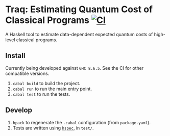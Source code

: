 Traq: Estimating Quantum Cost of Classical Programs [![CI](https://github.com/qi-rub/hs-traq/actions/workflows/ci.yml/badge.svg)](https://github.com/qi-rub/hs-traq/actions/workflows/ci.yml)
================

A Haskell tool to estimate data-dependent expected quantum costs of high-level classical programs.

Install
-------

Currently being developed against `GHC 8.6.5`. See the CI for other compatible versions.

1. `cabal build` to build the project.
1. `cabal run` to run the main entry point.
1. `cabal test` to run the tests.

Develop
-------

1. `hpack` to regenerate the `.cabal` configuration (from `package.yaml`).
2. Tests are written using [`hspec`](https://hackage.haskell.org/package/hspec), in `test/`.

